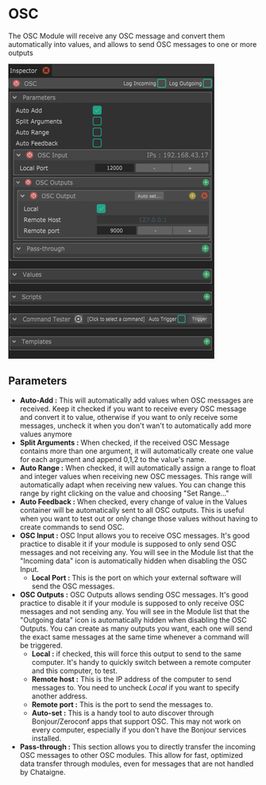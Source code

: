 # OSC

The OSC Module will receive any OSC message and convert them automatically into values, and allows to send OSC messages to one or more outputs

![](../../.gitbook/assets/osc.png)

## Parameters

* **Auto-Add :** This will automatically add values when OSC messages are received. Keep it checked if you want to receive every OSC message and convert it to value, otherwise if you want to only receive some messages, uncheck it when you don't wan't to automatically add more values anymore 
* **Split Arguments :** When checked, if the received OSC Message contains more than one argument, it will automatically create one value for each argument and append 0,1,2 to the value's name. 
* **Auto Range :** When checked, it will automatically assign a range to float and integer values when receiving new OSC messages. This range will automatically adapt when receiving new values. You can change this range by right clicking on the value and choosing "Set Range..." 
* **Auto Feedback :** When checked, every change of value in the Values container will be automatically sent to all OSC outputs. This is useful when you want to test out or only change those values without having to create commands to send OSC. 
* **OSC Input :** OSC Input allows you to receive OSC messages. It's good practice to disable it if your module is supposed to only send OSC messages and not receiving any. You will see in the Module list that the "Incoming data" icon is automatically hidden when disabling the OSC Input.
  * **Local Port :** This is the port on which your external software will send the OSC messages. 
* **OSC Outputs :** OSC Outputs allows sending OSC messages. It's good practice to disable it if your module is supposed to only receive OSC messages and not sending any. You will see in the Module list that the "Outgoing data" icon is automatically hidden when disabling the OSC Outputs. You can create as many outputs you want, each one will send the exact same messages at the same time whenever a command will be triggered.
  * **Local :** if checked, this will force this output to send to the same computer. It's handy to quickly switch between a remote computer and this computer, to test.
  * **Remote host :** This is the IP address of the computer to send messages to. You need to uncheck _Local_ if you want to specify another address.
  * **Remote port :** This is the port to send the messages to.
  * **Auto-set :** This is a handy tool to auto discover through Bonjour/Zeroconf  apps that support OSC. This may not work on every computer, especially if you don't have the Bonjour services installed. 
* **Pass-through :** This section allows you to directly transfer the incoming OSC messages to other OSC modules. This allow for fast, optimized data transfer through modules, even for messages that are not handled by Chataigne.


